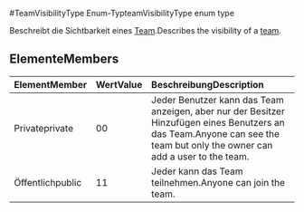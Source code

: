 #<a name="teamvisibilitytype-enum-type"></a><span data-ttu-id="acbdf-101">TeamVisibilityType Enum-Typ</span><span class="sxs-lookup"><span data-stu-id="acbdf-101">teamVisibilityType enum type</span></span>



<span data-ttu-id="acbdf-102">Beschreibt die Sichtbarkeit eines [Team](../resources/team.md).</span><span class="sxs-lookup"><span data-stu-id="acbdf-102">Describes the visibility of a [team](../resources/team.md).</span></span> 

## <a name="members"></a><span data-ttu-id="acbdf-103">Elemente</span><span class="sxs-lookup"><span data-stu-id="acbdf-103">Members</span></span>

| <span data-ttu-id="acbdf-104">Element</span><span class="sxs-lookup"><span data-stu-id="acbdf-104">Member</span></span> | <span data-ttu-id="acbdf-105">Wert</span><span class="sxs-lookup"><span data-stu-id="acbdf-105">Value</span></span>| <span data-ttu-id="acbdf-106">Beschreibung</span><span class="sxs-lookup"><span data-stu-id="acbdf-106">Description</span></span> |
|:---------------|:--------|:----------|
|<span data-ttu-id="acbdf-107">Private</span><span class="sxs-lookup"><span data-stu-id="acbdf-107">private</span></span>|<span data-ttu-id="acbdf-108">0</span><span class="sxs-lookup"><span data-stu-id="acbdf-108">0</span></span>|<span data-ttu-id="acbdf-109">Jeder Benutzer kann das Team anzeigen, aber nur der Besitzer Hinzufügen eines Benutzers an das Team.</span><span class="sxs-lookup"><span data-stu-id="acbdf-109">Anyone can see the team but only the owner can add a user to the team.</span></span>|
|<span data-ttu-id="acbdf-110">Öffentlich</span><span class="sxs-lookup"><span data-stu-id="acbdf-110">public</span></span>|<span data-ttu-id="acbdf-111">1</span><span class="sxs-lookup"><span data-stu-id="acbdf-111">1</span></span>|<span data-ttu-id="acbdf-112">Jeder kann das Team teilnehmen.</span><span class="sxs-lookup"><span data-stu-id="acbdf-112">Anyone can join the team.</span></span>|
